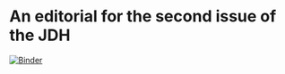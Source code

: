 # An editorial for the second issue of the JDH

[![Binder](https://mybinder.org/badge_logo.svg)](https://mybinder.org/v2/gh/jdh-observer/jdh002-m7DWqDjY3hoV/HEAD)


